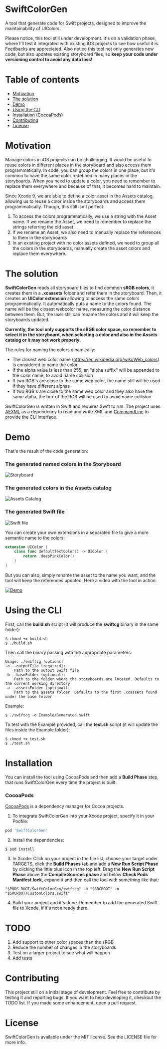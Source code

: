 # SwiftColorGen
A tool that generate code for Swift projects, designed to improve the maintainability of UIColors. 

Please notice, this tool still under development. It's on a validation phase, where I'll test it integrated with existing iOS projects to see how useful it is. Feedbacks are appreciated.
Also notice this tool not only generates new code, but also updates existing storyboard files, so **keep your code under versioning control to avoid any data loss!**

# Table of contents
* [Motivation](#motivation)
* [The solution](#solution)
* [Demo](#demo)
* [Using the CLI](#cli)
* [Installation (CocoaPods)](#installation)
* [Contributing](#contributing)
* [License](#license)

# <a id="motivation"></a> Motivation

Manage colors in iOS projects can be challenging. It would be useful to reuse colors in different places in the storyboard and also access them programmatically. In code, you can group the colors in one place, but it's common to have the same color redefined in many places in the storyboards. When you need to update a color, you need to remember to replace them everywhere and because of that, it becomes hard to maintain.

Since Xcode 9, we are able to define a color asset in the Assets catalog, allowing us to reuse a color inside the storyboards and access them programmatically. Though, this still isn't perfect:
1. To access the colors programmatically, we use a string with the Asset name. If we rename the Asset, we need to remember to replace the strings referring the old asset
2. If we rename an Asset, we also need to manually replace the references to them in the storyboards
3. In an existing project with no color assets defined, we need to group all the colors in the storyboards, manually create the asset colors and replace them everywhere.
# <a id="solution"></a> The solution

**SwiftColorGen** reads all storyboard files to find common **sRGB colors**, it creates them in a **.xcassets** folder and refer them in the storyboard. Then, it creates an **UIColor extension** allowing to access the same colors programmatically. It automatically puts a name to the colors found. The name will be the closest webcolor name, measuring the color distance between them. But, the user still can rename the colors and it will keep the storyboards updated.

**Currently, the tool only supports the sRGB color space, so remember to select it in the storyboard, when selecting a color and also in the Assets catalog or it may not work properly.**

The rules for naming the colors dinamically:
- The closest web color name (https://en.wikipedia.org/wiki/Web_colors) is considered to name the color
- If the alpha value is less than 255, an "alpha suffix" will be appended to the color name, to avoid name collision
- If two RGB's are close to the same web color, the name still will be used if they have different alphas
- If two RGB's are close to the same web color and they also have the same alpha, the hex of the RGB will be used to avoid name collision

SwiftColorGen is written in Swift and requires Swift to run. The project uses [AEXML](https://github.com/tadija/AEXML) as a dependency to read and write XML and [CommandLine](https://github.com/jatoben/CommandLine) to provide the CLI interface.

# <a id="demo"></a> Demo
That's the result of the code generation:

### The generated named colors in the Storyboard
![Storyboard](https://github.com/fernandodelrio/SwiftColorGen/raw/master/Resources/Storyboard0.3.0.png)

### The generated colors in the Assets catalog
![Assets Catalog](https://github.com/fernandodelrio/SwiftColorGen/raw/master/Resources/Assets0.3.0.png)

### The generated Swift file
![Swift file](https://github.com/fernandodelrio/SwiftColorGen/raw/master/Resources/Swift0.3.0.png)

You can create your own extensions in a separated file to give a more semantic name to the colors:

```swift
extension UIColor {
    class func defaultTextColor() -> UIColor {
        return .deepPinkColor()
    }
}
```

But you can also, simply rename the asset to the name you want, and the tool will keep the references updated. Here a video with the tool in action:

[![Demo](https://raw.githubusercontent.com/fernandodelrio/SwiftColorGen/master/Resources/Video-thumbnail0.4.0.png)](https://vimeo.com/244528270)

# <a id="cli"></a> Using the CLI
First, call the **build.sh** script (it will produce the **swiftcg** binary in the same folder):
```shell
$ chmod +x build.sh
$ ./build.sh
```

Then call the binary passing with the appropriate parameters:

```shell
Usage: ./swiftcg [options]
-o --outputFile (required):
    Path to the output Swift file
-b --baseFolder (optional):
    Path to the folder where the storyboards are located. Defaults to the current working directory
-a --assetsFolder (optional):
    Path to the assets folder. Defaults to the first .xcassets found under the base folder
 ```
 
Example:
```shell
$ ./swiftcg -o Example/Generated.swift
```

To test with the Example provided, call the **test.sh** script (it will update the files inside the Example folder):
```shell
$ chmod +x test.sh
$ ./test.sh
```

# <a id="installation"></a> Installation
You can install the tool using CocoaPods and then add a **Build Phase** step, that runs SwiftColorGen every time the project is built.

### CocoaPods
[CocoaPods](http://cocoapods.org) is a dependency manager for Cocoa projects.

1. To integrate SwiftColorGen into your Xcode project, specify it in your Podfile:
```ruby
pod 'SwiftColorGen'
```
2. Install the dependencies:

```shell
$ pod install
```
3. In Xcode: Click on your project in the file list, choose your target under TARGETS, click the **Build Phases** tab and add a **New Run Script Phase** by clicking the little plus icon in the top left. Drag the **New Run Script Phase** above the **Compile Sources phase** and below **Check Pods Manifest.lock**, expand it and then call the tool with something like that:
```shell
"$PODS_ROOT/SwiftColorGen/swiftcg" -b "$SRCROOT" -o "$SRCROOT/CustomColors.swift"
```
4. Build your project and it's done. Remember to add the generated Swift file to Xcode, if it's not already there.

# TODO
1. Add support to other color spaces than the sRGB
2. Reduce the number of changes in the storyboards
3. Test on a larger project to see what will happen
4. Add tests

# <a id="contributing"></a> Contributing
This project still on a initial stage of development. Feel free to contribute by testing it and reporting bugs. If you want to help developing it, checkout the TODO list. If you made some enhancement, open a pull request.

# <a id="license"></a> License
SwiftColorGen is available under the MIT license. See the LICENSE file for more info.
